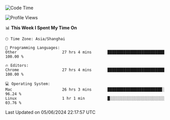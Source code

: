 <!--START_SECTION:waka-->
![Code Time](http://img.shields.io/badge/Code%20Time-2%2C344%20hrs%2022%20mins-blue)

![Profile Views](http://img.shields.io/badge/Profile%20Views-0-blue)

📊 **This Week I Spent My Time On** 

```text
🕑︎ Time Zone: Asia/Shanghai

💬 Programming Languages: 
Other                    27 hrs 4 mins       █████████████████████████   100.00 % 

🔥 Editors: 
Chrome                   27 hrs 4 mins       █████████████████████████   100.00 % 

💻 Operating System: 
Mac                      26 hrs 3 mins       ████████████████████████░   96.24 % 
Linux                    1 hr 1 min          █░░░░░░░░░░░░░░░░░░░░░░░░   03.76 % 
```


 Last Updated on 05/06/2024 22:17:57 UTC
<!--END_SECTION:waka-->